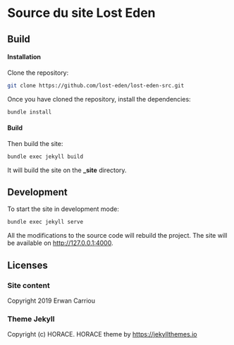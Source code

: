 # Source du site Lost Eden

## Build

#### Installation

Clone the repository:

```sh
git clone https://github.com/lost-eden/lost-eden-src.git
```

Once you have cloned the repository, install the dependencies:

```sh
bundle install
```	 	

#### Build

Then build the site:

```sh
bundle exec jekyll build
```	 

It will build the site on the **_site** directory.

## Development

To start the site in development mode:

```sh
bundle exec jekyll serve
```

All the modifications to the source code will rebuild the project. The site will be available on http://127.0.0.1:4000.


## Licenses

### Site content

Copyright 2019 Erwan Carriou

### Theme Jekyll

Copyright (c) HORACE. HORACE theme by https://jekyllthemes.io